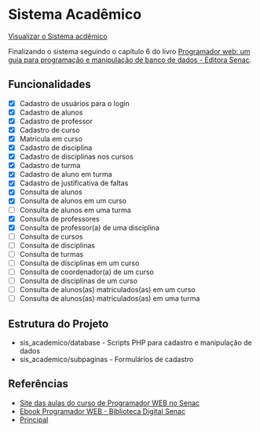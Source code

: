 # Sistema Acadêmico

[Visualizar o Sistema acdêmico](https://sisacad.page.gd/)

Finalizando o sistema seguindo o capítulo 6 do livro [Programador web: um guia para programação e manipulação de banco de dados - Editora Senac](https://bibliotecadigitalsenac.com.br/#/content/uid/dfc3ed6f-17d8-ee11-85fa-00224821b803/detail).

## Funcionalidades

- [x] Cadastro de usuários para o login
- [x] Cadastro de alunos
- [x] Cadastro de professor
- [x] Cadastro de curso
- [x] Matrícula em curso
- [x] Cadastro de disciplina
- [x] Cadastro de disciplinas nos cursos
- [x] Cadastro de turma
- [x] Cadastro de aluno em turma
- [x] Cadastro de justificativa de faltas
- [x] Consulta de alunos
- [x] Consulta de alunos em um curso
- [ ] Consulta de alunos em uma turma
- [x] Consulta de professores
- [x] Consulta de professor(a) de uma disciplina
- [ ] Consulta de cursos
- [ ] Consulta de disciplinas
- [ ] Consulta de turmas
- [ ] Consulta de disciplinas em um curso
- [ ] Consulta de coordenador(a) de um curso
- [ ] Consulta de disciplinas de um curso
- [ ] Consulta de alunos(as) matriculados(as) em um curso
- [ ] Consulta de alunos(as) matriculados(as) em uma turma

## Estrutura do Projeto

- sis_academico/database - Scripts PHP para cadastro e manipulação de dados
- sis_academico/subpaginas - Formulários de cadastro

## Referências

- [Site das aulas do curso de Programador WEB no Senac](https://jocile.com/programador-web/)
- [Ebook Programador WEB - Biblioteca Digital Senac](https://bibliotecadigitalsenac.com.br/#/content/reference/uid/38a6ad64-c8d9-ee11-85fc-0022482328f7/player)
- [Principal](../README.md)
